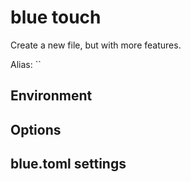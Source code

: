 # blue touch

Create a new file, but with more features.

Alias: ``

## Environment

## Options

## blue.toml settings
